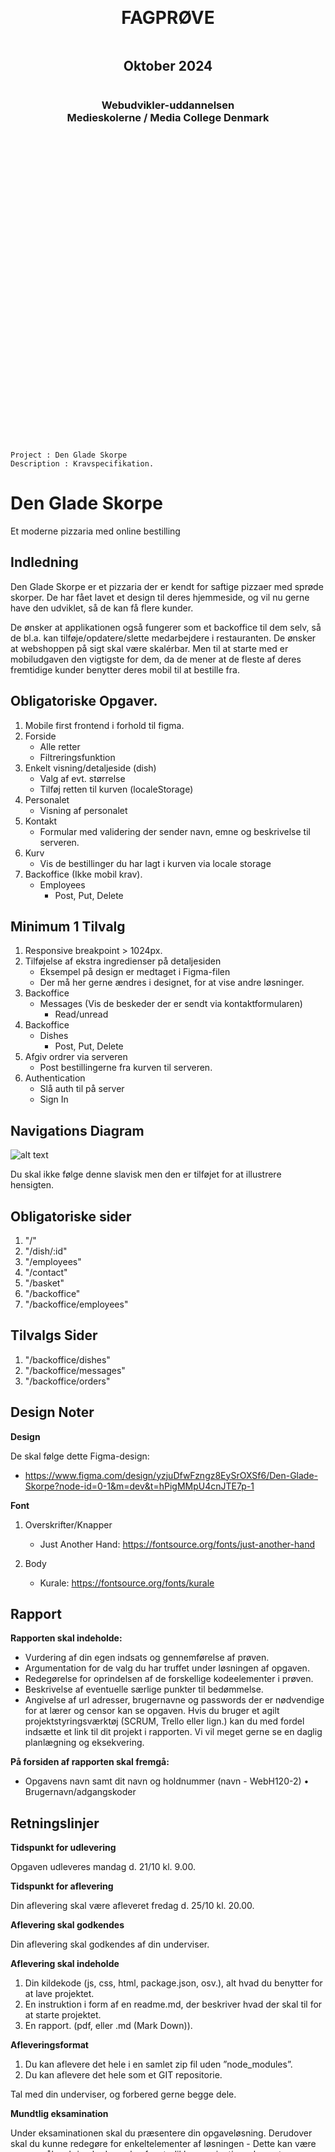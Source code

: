<div style="text-align: center; display: flex; justify-content: center; align-items: center; flex-direction: column; height: 30vh">

# FAGPRØVE

## Oktober 2024

### Webudvikler-uddannelsen<br>Medieskolerne / Media College Denmark

</div>

<div style="page-break-after: always;"></div>

```

Project : Den Glade Skorpe
Description : Kravspecifikation.
```

# Den Glade Skorpe

Et moderne pizzaria med online bestilling

## Indledning

Den Glade Skorpe er et pizzaria der er kendt for saftige pizzaer med sprøde
skorper. De har fået lavet et design til deres hjemmeside, og vil nu gerne have
den udviklet, så de kan få flere kunder.

De ønsker at applikationen også fungerer som et backoffice til dem selv, så de
bl.a. kan tilføje/opdatere/slette medarbejdere i restauranten. De ønsker at
webshoppen på sigt skal være skalérbar. Men til at starte med er mobiludgaven
den vigtigste for dem, da de mener at de fleste af deres fremtidige kunder
benytter deres mobil til at bestille fra.

## Obligatoriske Opgaver.

1. Mobile first frontend i forhold til figma.
2. Forside
   - Alle retter
   - Filtreringsfunktion
3. Enkelt visning/detaljeside (dish)
   - Valg af evt. størrelse
   - Tilføj retten til kurven (localeStorage)
4. Personalet
   - Visning af personalet
5. Kontakt
   - Formular med validering der sender navn, emne og beskrivelse til serveren.
6. Kurv
   - Vis de bestillinger du har lagt i kurven via locale storage
7. Backoffice (Ikke mobil krav).
   - Employees
     - Post, Put, Delete

## Minimum 1 Tilvalg

1. Responsive breakpoint > 1024px.
2. Tilføjelse af ekstra ingredienser på detaljesiden
   - Eksempel på design er medtaget i Figma-filen
   - Der må her gerne ændres i designet, for at vise andre løsninger.
3. Backoffice
   - Messages (Vis de beskeder der er sendt via kontaktformularen)
     - Read/unread
4. Backoffice
   - Dishes
     - Post, Put, Delete
5. Afgiv ordrer via serveren
   - Post bestillingerne fra kurven til serveren.
6. Authentication
   - Slå auth til på server
   - Sign In

## Navigations Diagram

![alt text](_den_glade_skorpe.png "Title")

Du skal ikke følge denne slavisk men den er tilføjet for at illustrere
hensigten.

## Obligatoriske sider

1. "/"
2. "/dish/:id"
3. "/employees"
4. "/contact"
5. "/basket"
6. "/backoffice"
7. "/backoffice/employees"

## Tilvalgs Sider

1. "/backoffice/dishes"
2. "/backoffice/messages"
3. "/backoffice/orders"

## Design Noter

**Design**

De skal følge dette Figma-design:

- https://www.figma.com/design/yzjuDfwFzngz8EySrOXSf6/Den-Glade-Skorpe?node-id=0-1&m=dev&t=hPigMMpU4cnJTE7p-1

**Font**

1. Overskrifter/Knapper

   - Just Another Hand: https://fontsource.org/fonts/just-another-hand

2. Body
   - Kurale: https://fontsource.org/fonts/kurale

## Rapport

**Rapporten skal indeholde:**

- Vurdering af din egen indsats og gennemførelse af prøven.
- Argumentation for de valg du har truffet under løsningen af opgaven.
- Redegørelse for oprindelsen af de forskellige kodeelementer i prøven.
- Beskrivelse af eventuelle særlige punkter til bedømmelse.
- Angivelse af url adresser, brugernavne og passwords der er nødvendige for at
  lærer og censor kan se opgaven. Hvis du bruger et agilt projektstyringsværktøj
  (SCRUM, Trello eller lign.) kan du med fordel indsætte et link til dit projekt
  i rapporten. Vi vil meget gerne se en daglig planlægning og eksekvering.

**På forsiden af rapporten skal fremgå:**

- Opgavens navn samt dit navn og holdnummer (navn - WebH120-2) •
  Brugernavn/adgangskoder

<div style="page-break-after: always;"></div>

## Retningslinjer

**Tidspunkt for udlevering**

Opgaven udleveres mandag d. 21/10 kl. 9.00.

**Tidspunkt for aflevering**

Din aflevering skal være afleveret fredag d. 25/10 kl. 20.00.

**Aflevering skal godkendes**

Din aflevering skal godkendes af din underviser.

**Aflevering skal indeholde**

1. Din kildekode (js, css, html, package.json, osv.), alt hvad du benytter for
   at lave projektet.
2. En instruktion i form af en readme.md, der beskriver hvad der skal til for at
   starte projektet.
3. En rapport. (pdf, eller .md (Mark Down)).

**Afleveringsformat**

1. Du kan aflevere det hele i en samlet zip fil uden ”node_modules”.
2. Du kan aflevere det hele som et GIT repositorie.

Tal med din underviser, og forbered gerne begge dele.

**Mundtlig eksamination**

Under eksaminationen skal du præsentere din opgaveløsning. Derudover skal du
kunne redegøre for enkeltelementer af løsningen - Dette kan være spørgsmål
omkring koder, valg af metodikker, navigationselementer, databaselayout eller
lignende. Udover projektopgaven kan øvrige emner, der relaterer sig til
uddannelsens fagområde indgå i eksaminationen.

**På dagen for eksamen**

På selve eksamensdagen ankommer du til skolen i god tid, før eksaminator og
censor har skuetid på din projektløsning. Projektet afvikles fra din egen
maskine, der bliver forbundet til en større skærm via HDMI (Tjek hjemmefra at
forbindelsen virker). Hvis ikke du medbringer strømforsyning, skal du sørge for
at maskinen er fuldt opladet og at den ikke låser med kode efter få minutter.
Fjern alt fra skrivebordet som er uvæsentlig for eksamen, og klargør programmer
og browser med projektet tændt. Du bliver inviteret ind i eksamenslokalet
kortvarigt for at opsætte din maskine, og skal derefter forlade lokalet under
skuetiden. Ved skuetids ophør bliver du hentet ind i lokalet igen, og skal
begynde din præsentation af projektet. Du har ca. 25 minutters eksamenstid,
hvorefter du skal forlade lokalet, mens eksaminator og censor voterer.
Slutteligt vil du blive kaldt ind i lokalet, og mundtligt få udleveret din
karakter samt en kort forklaring af karakteren. Utilfredshed med karakteren skal
ikke diskuteres ved overdragelsen af karakteren, men kan klargøres i en
skriftlig klage over karakteren eller formen ved eksamen eller karakterens
afgivelse.

**Klager**

Klager i forhold til eksamen modtages indtil 2 uger efter eksamenstidspunktet,
og kun i skriftlig begrundet form.
https://www.retsinformation.dk/eli/lta/2014/41#Kap10

**Vejledning**

Det er tilladt at kontakte undervisere i forbindelse med vejledning.
Undervisere, må ikke, i forbindelse med tvivl eller lign., aflevere løsninger
men må gerne vejlede.
